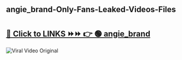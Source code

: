 
 ## angie_brand-Only-Fans-Leaked-Videos-Files

# <h2><a href="https://mediaupload.pro?angie_brand">🔗 Click to LINKS ⏩⏩ 👉 🟢 angie_brand </a></h2>

<a href="https://mediaupload.pro?angie_brand" rel="nofollow" data-target="animated-image.originalLink"><img src="https://i.ibb.co.com/xMMVF88/686577567.gif" alt="Viral Video Original" style="max-width: 100%; display: inline-block;" data-target="animated-image.originalImage"></a>
